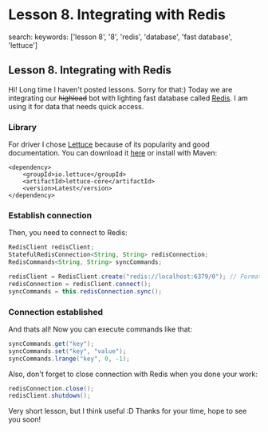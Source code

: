 # Lesson 8. Integrating with Redis

search: keywords: \['lesson 8', '8', 'redis', 'database', 'fast database', 'lettuce'\]

## Lesson 8. Integrating with Redis

Hi! Long time I haven't posted lessons. Sorry for that:\) Today we are integrating our ~~highload~~ bot with lighting fast database called [Redis](https://redis.io). I am using it for data that needs quick access.

### Library

For driver I chose [Lettuce](https://lettuce.io) because of its popularity and good documentation. You can download it [here](https://lettuce.io/core/release/download/) or install with Maven:

```text
<dependency>
    <groupId>io.lettuce</groupId>
    <artifactId>lettuce-core</artifactId>
    <version>Latest</version>
</dependency>
```

### Establish connection

Then, you need to connect to Redis:

```java
RedisClient redisClient;
StatefulRedisConnection<String, String> redisConnection;
RedisCommands<String, String> syncCommands;

redisClient = RedisClient.create("redis://localhost:6379/0"); // Format: redis://ip:post/dbNumber
redisConnection = redisClient.connect();
syncCommands = this.redisConnection.sync();
```

### Connection established

And thats all! Now you can execute commands like that:

```java
syncCommands.get("key");
syncCommands.set("key", "value");
syncCommands.lrange("key", 0, -1);
```

Also, don't forget to close connection with Redis when you done your work:

```java
redisConnection.close();
redisClient.shutdown();
```

Very short lesson, but I think useful :D Thanks for your time, hope to see you soon!


